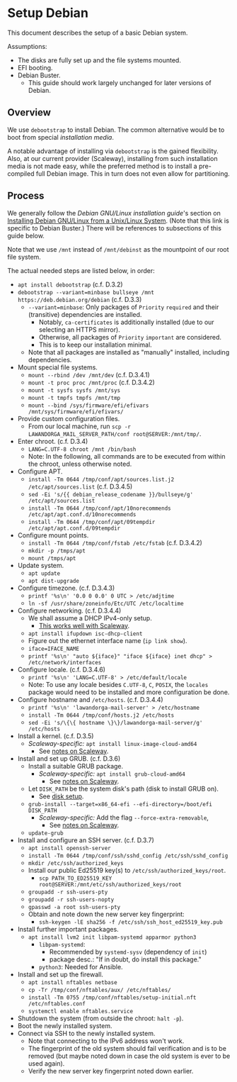 # Setup Debian

This document describes the setup of a basic Debian system.

Assumptions:

* The disks are fully set up and the file systems mounted.
* EFI booting.
* Debian Buster.
    - This guide should work largely unchanged for later versions of Debian.


## Overview

We use `debootstrap` to install Debian.
The common alternative would be to boot from special *installation media*.

A notable advantage of installing via `debootstrap` is the gained flexibility.
Also, at our current provider (Scaleway), installing from such installation
media is not made easy, while the preferred method is to install a
pre-compiled full Debian image.
This in turn does not even allow for partitioning.


## Process

We generally follow the *Debian GNU/Linux installation guide*'s section on
[Installing Debian GNU/Linux from a Unix/Linux System](https://www.debian.org/releases/bullseye/amd64/apds03.en.html).
(Note that this link is specific to Debian Buster.)
There will be references to subsections of this guide below.

Note that we use `/mnt` instead of `/mnt/debinst` as the mountpoint of our
root file system.

The actual needed steps are listed below, in order:

* `apt install debootstrap`  (c.f. D.3.2)
* `debootstrap --variant=minbase bullseye /mnt https://deb.debian.org/debian`
  (c.f. D.3.3)
    - `--variant=minbase`: Only packages of `Priority` `required` and their
      (transitive) dependencies are installed.
        - Notably, `ca-certificates` is additionally installed
          (due to our selecting an HTTPS mirror).
        - Otherwise, all packages of `Priority` `important` are considered.
        - This is to keep our installation minimal.
    - Note that all packages are installed as "manually" installed,
      including dependencies.
* Mount special file systems.
    - `mount --rbind /dev /mnt/dev`  (c.f. D.3.4.1)
    - `mount -t proc proc /mnt/proc`  (c.f. D.3.4.2)
    - `mount -t sysfs sysfs /mnt/sys`
    - `mount -t tmpfs tmpfs /mnt/tmp`
    - `mount --bind /sys/firmware/efi/efivars /mnt/sys/firmware/efi/efivars/`
* Provide custom configuration files.
    - From our local machine, run
      `scp -r LAWANDORGA_MAIL_SERVER_PATH/conf root@SERVER:/mnt/tmp/`.
* Enter chroot.  (c.f. D.3.4)
    - `LANG=C.UTF-8 chroot /mnt /bin/bash`
    - Note: In the following, all commands are to be executed from within the
      chroot, unless otherwise noted.
* Configure APT.
    - `install -Tm 0644 /tmp/conf/apt/sources.list.j2 /etc/apt/sources.list`
      (c.f. D.3.4.5)
    - `sed -Ei 's/{{ debian_release_codename }}/bullseye/g' /etc/apt/sources.list`
    - `install -Tm 0644 /tmp/conf/apt/10norecommends /etc/apt/apt.conf.d/10norecommends`
    - `install -Tm 0644 /tmp/conf/apt/09tempdir /etc/apt/apt.conf.d/09tempdir`
* Configure mount points.
    - `install -Tm 0644 /tmp/conf/fstab /etc/fstab`  (c.f. D.3.4.2)
    - `mkdir -p /tmps/apt`
    - `mount /tmps/apt`
* Update system.
    - `apt update`
    - `apt dist-upgrade`
* Configure timezone.  (c.f. D.3.4.3)
    - `printf '%s\n' '0.0 0 0.0' 0 UTC > /etc/adjtime`
    - `ln -sf /usr/share/zoneinfo/Etc/UTC /etc/localtime`
* Configure networking.  (c.f. D.3.4.4)
    - We shall assume a DHCP IPv4-only setup.
        - [This works well with Scaleway](/doc/setup/vm-scaleway.md).
    - `apt install ifupdown isc-dhcp-client`
    - Figure out the ethernet interface name (`ip link show`).
    - `iface=IFACE_NAME`
    - `printf '%s\n' "auto ${iface}" "iface ${iface} inet dhcp" > /etc/network/interfaces`
* Configure locale.  (c.f. D.3.4.6)
    - `printf '%s\n' 'LANG=C.UTF-8' > /etc/default/locale`
    - Note: To use any locale besides `C.UTF-8`, `C`, `POSIX`, the `locales`
      package would need to be installed and more configuration be done.
* Configure hostname and `/etc/hosts`.  (c.f. D.3.4.4)
    - `printf '%s\n' 'lawandorga-mail-server' > /etc/hostname`
    - `install -Tm 0644 /tmp/conf/hosts.j2 /etc/hosts`
    - `sed -Ei 's/\{\{ hostname \}\}/lawandorga-mail-server/g' /etc/hosts`
* Install a kernel.  (c.f. D.3.5)
    - *Scaleway-specific:* `apt install linux-image-cloud-amd64`
        - See [notes on Scaleway](/doc/setup/vm-scaleway.md).
* Install and set up GRUB.  (c.f. D.3.6)
    - Install a suitable GRUB package.
        - *Scaleway-specific:* `apt install grub-cloud-amd64`
            - See [notes on Scaleway](/doc/setup/vm-scaleway.md).
    - Let `DISK_PATH` be the system disk's path (disk to install GRUB on).
        - See [disk setup](/doc/disks.md).
    - `grub-install --target=x86_64-efi --efi-directory=/boot/efi DISK_PATH`
        - *Scaleway-specific:* Add the flag `--force-extra-removable`,
            - See [notes on Scaleway](/doc/setup/vm-scaleway.md).
    - `update-grub`
* Install and configure an SSH server.  (c.f. D.3.7)
    - `apt install openssh-server`
    - `install -Tm 0644 /tmp/conf/ssh/sshd_config /etc/ssh/sshd_config`
    - `mkdir /etc/ssh/authorized_keys`
    - Install our public Ed25519 key(s) to `/etc/ssh/authorized_keys/root`.
        - `scp PATH_TO_ED25519_KEY root@SERVER:/mnt/etc/ssh/authorized_keys/root`
    - `groupadd -r ssh-users-pty`
    - `groupadd -r ssh-users-nopty`
    - `gpasswd -a root ssh-users-pty`
    - Obtain and note down the new server key fingerprint:
        - `ssh-keygen -lE sha256 -f /etc/ssh/ssh_host_ed25519_key.pub`
* Install further important packages.
    - `apt install lvm2 init libpam-systemd apparmor python3`
        - `libpam-systemd`:
            - Recommended by `systemd-sysv` (dependency of `init`)
            - package desc.: "If in doubt, do install this package."
        - `python3`: Needed for Ansible.
* Install and set up the firewall.
    - `apt install nftables netbase`
    - `cp -Tr /tmp/conf/nftables/aux/ /etc/nftables/`
    - `install -Tm 0755 /tmp/conf/nftables/setup-initial.nft /etc/nftables.conf`
    - `systemctl enable nftables.service`
* Shutdown the system (from outside the chroot: `halt -p`).
* Boot the newly installed system.
* Connect via SSH to the newly installed system.
    - Note that connecting to the IPv6 address won't work.
    - The fingerprint of the old system should fail verification
      and is to be removed
      (but maybe noted down in case the old system is ever to be used again).
    - Verify the new server key fingerprint noted down earlier.
